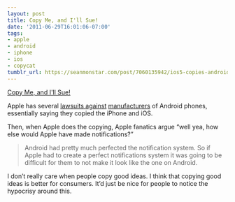 ```yaml
---
layout: post
title: Copy Me, and I'll Sue!
date: '2011-06-29T16:01:06-07:00'
tags:
- apple
- android
- iphone
- ios
- copycat
tumblr_url: https://seanmonstar.com/post/7060135942/ios5-copies-android
---
```

[Copy Me, and I'll Sue!](http://smokingapples.com/opinion/my-thoughts-on-the-whole-ios-5-copying-android-situation/)  

Apple has several [lawsuits against](http://allthingsd.com/20110418/apple-files-patent-suit-against-samsung-over-galaxy-line-of-phones-and-tablets/) [manufacturers](http://seanmonstar.com/2022/07/28/2010-06-23-apple-sues-htc-again-over-new-sense-ui-features.html) of Android phones, essentially saying they copied the iPhone and iOS.

Then, when Apple does the copying, Apple fanatics argue “well yea, how else would Apple have made notifications?”

> Android had pretty much perfected the notification system. So if Apple had to create a perfect notifications system it was going to be difficult for them to not make it look like the one on Android.

I don’t really care when people copy good ideas. I think that copying good ideas is better for consumers. It’d just be nice for people to notice the hypocrisy around this.

